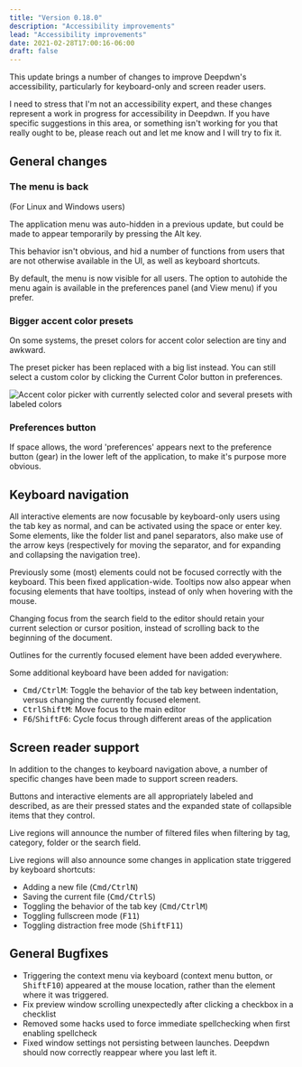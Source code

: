 ```yaml
---
title: "Version 0.18.0"
description: "Accessibility improvements"
lead: "Accessibility improvements"
date: 2021-02-28T17:00:16-06:00
draft: false
---
```


This update brings a number of changes to improve Deepdwn's accessibility, particularly for keyboard-only and screen reader users.

I need to stress that I'm not an accessibility expert, and these changes represent a work in progress for accessibility in Deepdwn. If you have specific suggestions in this area, or something isn't working for you that really ought to be, please reach out and let me know and I will try to fix it.

## General changes

### The menu is back

(For Linux and Windows users)

The application menu was auto-hidden in a previous update, but could be made to appear temporarily by pressing the Alt key. 

This behavior isn't obvious, and hid a number of functions from users that are not otherwise available in the UI, as well as keyboard shortcuts.

By default, the menu is now visible for all users. The option to autohide the menu again is available in the preferences panel (and View menu) if you prefer.

### Bigger accent color presets

On some systems, the preset colors for accent color selection are tiny and awkward.

The preset picker has been replaced with a big list instead. You can still select a custom color by clicking the Current Color button in preferences.

![Accent color picker with currently selected color and several presets with labeled colors](https://img.itch.zone/aW1nLzUzMjA0MDcucG5n/original/9ExlCe.png)

### Preferences button

If space allows, the word 'preferences' appears next to the preference button (gear) in the lower left of the application, to make it's purpose more obvious.

## Keyboard navigation

All interactive elements are now focusable by keyboard-only users using the tab key as normal, and can be activated using the space or enter key. Some elements, like the folder list and panel separators, also make use of the arrow keys (respectively for moving the separator, and for expanding and collapsing the navigation tree).

Previously some (most) elements could not be focused correctly with the keyboard. This been fixed application-wide. Tooltips now also appear when focusing elements that have tooltips, instead of only when hovering with the mouse.

Changing focus from the search field to the editor should retain your current selection or cursor position, instead of scrolling back to the beginning of the document.

Outlines for the currently focused element have been added everywhere.

Some additional keyboard have been added for navigation:

* <kbd>Cmd/Ctrl</kbd><kbd>M</kbd>: Toggle the behavior of the tab key between indentation, versus changing the currently focused element.
* <kbd>Ctrl</kbd><kbd>Shift</kbd><kbd>M</kbd>: Move focus to the main editor
* <kbd>F6</kbd>/<kbd>Shift</kbd><kbd>F6</kbd>: Cycle focus through different areas of the application

## Screen reader support

In addition to the changes to keyboard navigation above, a number of specific changes have been made to support screen readers.

Buttons and interactive elements are all appropriately labeled and described, as are their pressed states and the expanded state of collapsible items that they control.

Live regions will announce the number of filtered files when filtering by tag, category, folder or the search field.

Live regions will also announce some changes in application state triggered by keyboard shortcuts:

* Adding a new file (<kbd>Cmd/Ctrl</kbd><kbd>N</kbd>)
* Saving the current file (<kbd>Cmd/Ctrl</kbd><kbd>S</kbd>)
* Toggling the behavior of the tab key (<kbd>Cmd/Ctrl</kbd><kbd>M</kbd>)
* Toggling fullscreen mode (<kbd>F11</kbd>)
* Toggling distraction free mode (<kbd>Shift</kbd><kbd>F11</kbd>)

## General Bugfixes

* Triggering the context menu via keyboard (context menu button, or <kbd>Shift</kbd><kbd>F10</kbd>) appeared at the mouse location, rather than the element where it was triggered.
* Fix preview window scrolling unexpectedly after clicking a checkbox in a checklist
* Removed some hacks used to force immediate spellchecking when first enabling spellcheck
* Fixed window settings not persisting between launches. Deepdwn should now correctly reappear where you last left it.